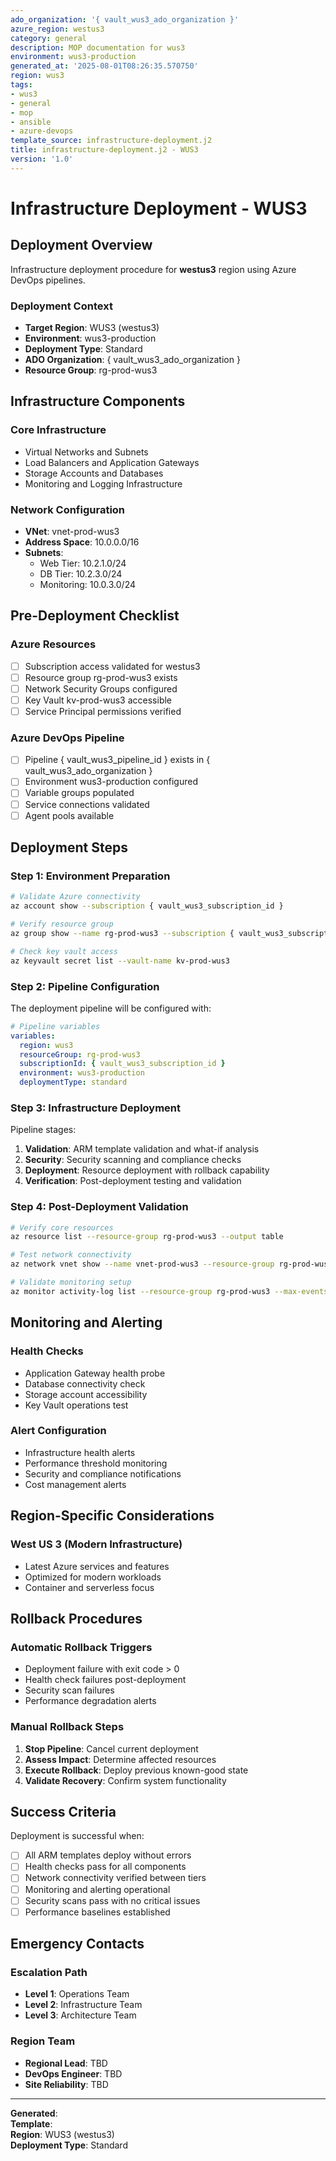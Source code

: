 ```yaml
---
ado_organization: '{ vault_wus3_ado_organization }'
azure_region: westus3
category: general
description: MOP documentation for wus3
environment: wus3-production
generated_at: '2025-08-01T08:26:35.570750'
region: wus3
tags:
- wus3
- general
- mop
- ansible
- azure-devops
template_source: infrastructure-deployment.j2
title: infrastructure-deployment.j2 - WUS3
version: '1.0'
---
```


# Infrastructure Deployment - WUS3

## Deployment Overview

Infrastructure deployment procedure for **westus3** region using Azure DevOps pipelines.

### Deployment Context

- **Target Region**: WUS3 (westus3)
- **Environment**: wus3-production
- **Deployment Type**: Standard
- **ADO Organization**: { vault_wus3_ado_organization }
- **Resource Group**: rg-prod-wus3

## Infrastructure Components

### Core Infrastructure
- Virtual Networks and Subnets
- Load Balancers and Application Gateways  
- Storage Accounts and Databases
- Monitoring and Logging Infrastructure

### Network Configuration
- **VNet**: vnet-prod-wus3
- **Address Space**: 10.0.0.0/16
- **Subnets**:
  - Web Tier: 10.2.1.0/24
  - DB Tier: 10.2.3.0/24
  - Monitoring: 10.0.3.0/24

## Pre-Deployment Checklist

### Azure Resources
- [ ] Subscription access validated for westus3
- [ ] Resource group rg-prod-wus3 exists
- [ ] Network Security Groups configured
- [ ] Key Vault kv-prod-wus3 accessible
- [ ] Service Principal permissions verified

### Azure DevOps Pipeline
- [ ] Pipeline { vault_wus3_pipeline_id } exists in { vault_wus3_ado_organization }
- [ ] Environment wus3-production configured
- [ ] Variable groups populated
- [ ] Service connections validated
- [ ] Agent pools available

## Deployment Steps

### Step 1: Environment Preparation

```bash
# Validate Azure connectivity
az account show --subscription { vault_wus3_subscription_id }

# Verify resource group
az group show --name rg-prod-wus3 --subscription { vault_wus3_subscription_id }

# Check key vault access
az keyvault secret list --vault-name kv-prod-wus3
```

### Step 2: Pipeline Configuration

The deployment pipeline will be configured with:

```yaml
# Pipeline variables
variables:
  region: wus3
  resourceGroup: rg-prod-wus3
  subscriptionId: { vault_wus3_subscription_id }
  environment: wus3-production
  deploymentType: standard
```

### Step 3: Infrastructure Deployment

Pipeline stages:
1. **Validation**: ARM template validation and what-if analysis
2. **Security**: Security scanning and compliance checks
3. **Deployment**: Resource deployment with rollback capability
4. **Verification**: Post-deployment testing and validation

### Step 4: Post-Deployment Validation

```bash
# Verify core resources
az resource list --resource-group rg-prod-wus3 --output table

# Test network connectivity
az network vnet show --name vnet-prod-wus3 --resource-group rg-prod-wus3

# Validate monitoring setup
az monitor activity-log list --resource-group rg-prod-wus3 --max-events 5
```

## Monitoring and Alerting

### Health Checks
- Application Gateway health probe
- Database connectivity check  
- Storage account accessibility
- Key Vault operations test

### Alert Configuration
- Infrastructure health alerts
- Performance threshold monitoring
- Security and compliance notifications
- Cost management alerts

## Region-Specific Considerations

### West US 3 (Modern Infrastructure)
- Latest Azure services and features
- Optimized for modern workloads
- Container and serverless focus

## Rollback Procedures

### Automatic Rollback Triggers
- Deployment failure with exit code > 0
- Health check failures post-deployment
- Security scan failures
- Performance degradation alerts

### Manual Rollback Steps
1. **Stop Pipeline**: Cancel current deployment
2. **Assess Impact**: Determine affected resources
3. **Execute Rollback**: Deploy previous known-good state
4. **Validate Recovery**: Confirm system functionality

## Success Criteria

Deployment is successful when:
- [ ] All ARM templates deploy without errors
- [ ] Health checks pass for all components
- [ ] Network connectivity verified between tiers
- [ ] Monitoring and alerting operational
- [ ] Security scans pass with no critical issues
- [ ] Performance baselines established

## Emergency Contacts

### Escalation Path
- **Level 1**: Operations Team
- **Level 2**: Infrastructure Team  
- **Level 3**: Architecture Team

### Region Team
- **Regional Lead**: TBD
- **DevOps Engineer**: TBD
- **Site Reliability**: TBD

---

**Generated**:   
**Template**:   
**Region**: WUS3 (westus3)  
**Deployment Type**: Standard